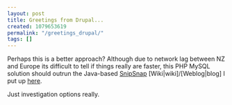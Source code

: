 ```yaml
---
layout: post
title: Greetings from Drupal...
created: 1079653619
permalink: "/greetings_drupal/"
tags: []
---
```

Perhaps this is a better approach?  Although due to network lag between NZ and Europe its difficult to tell if things really are faster, this PHP MySQL solution should outrun the Java-based <a href="http://snipsnap.org/">SnipSnap</a> [Wiki|wiki]/[Weblog|blog] I put up <a href="http://anjackson.net/snipsnap/">here</a>.

Just investigation options really.
